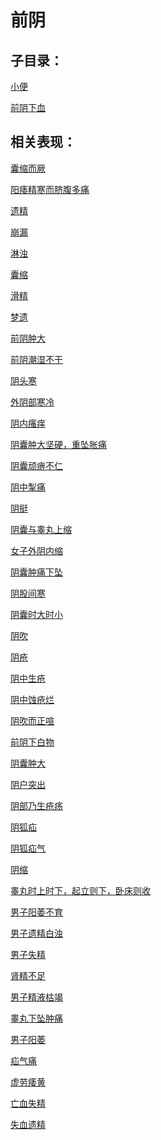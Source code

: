 # 前阴## 子目录：[小便](https://www.gmzyjc.com/read/biaoxian/cat_小便.md)[前阴下血](https://www.gmzyjc.com/read/biaoxian/cat_前阴下血.md)## 相关表现： [囊缩而厥](https://www.gmzyjc.com/search/result?wd=囊缩而厥)[阳痿精寒而脐腹多痛](https://www.gmzyjc.com/search/result?wd=阳痿精寒而脐腹多痛)[遗精](https://www.gmzyjc.com/search/result?wd=遗精)[崩漏](https://www.gmzyjc.com/search/result?wd=崩漏)[淋浊](https://www.gmzyjc.com/search/result?wd=淋浊)[囊缩](https://www.gmzyjc.com/search/result?wd=囊缩)[滑精](https://www.gmzyjc.com/search/result?wd=滑精)[梦遗](https://www.gmzyjc.com/search/result?wd=梦遗)[前阴肿大](https://www.gmzyjc.com/search/result?wd=前阴肿大)[前阴潮湿不干](https://www.gmzyjc.com/search/result?wd=前阴潮湿不干)[阴头寒](https://www.gmzyjc.com/search/result?wd=阴头寒)[外阴部寒冷](https://www.gmzyjc.com/search/result?wd=外阴部寒冷)[阴内瘙痒](https://www.gmzyjc.com/search/result?wd=阴内瘙痒)[阴囊肿大坚硬，重坠胀痛](https://www.gmzyjc.com/search/result?wd=阴囊肿大坚硬，重坠胀痛)[阴囊顽痹不仁](https://www.gmzyjc.com/search/result?wd=阴囊顽痹不仁)[阴中掣痛](https://www.gmzyjc.com/search/result?wd=阴中掣痛)[阴挺](https://www.gmzyjc.com/search/result?wd=阴挺)[阴囊与睾丸上缩](https://www.gmzyjc.com/search/result?wd=阴囊与睾丸上缩)[女子外阴内缩](https://www.gmzyjc.com/search/result?wd=女子外阴内缩)[阴囊肿痛下坠](https://www.gmzyjc.com/search/result?wd=阴囊肿痛下坠)[阴股间寒](https://www.gmzyjc.com/search/result?wd=阴股间寒)[阴囊时大时小](https://www.gmzyjc.com/search/result?wd=阴囊时大时小)[阴吹](https://www.gmzyjc.com/search/result?wd=阴吹)[阴疮](https://www.gmzyjc.com/search/result?wd=阴疮)[阴中生疮](https://www.gmzyjc.com/search/result?wd=阴中生疮)[阴中蚀疮烂](https://www.gmzyjc.com/search/result?wd=阴中蚀疮烂)[阴吹而正喧](https://www.gmzyjc.com/search/result?wd=阴吹而正喧)[前阴下白物](https://www.gmzyjc.com/search/result?wd=前阴下白物)[阴囊肿大](https://www.gmzyjc.com/search/result?wd=阴囊肿大)[阴户突出](https://www.gmzyjc.com/search/result?wd=阴户突出)[阴部乃生疮疡](https://www.gmzyjc.com/search/result?wd=阴部乃生疮疡)[阴狐疝](https://www.gmzyjc.com/search/result?wd=阴狐疝)[阴狐疝气](https://www.gmzyjc.com/search/result?wd=阴狐疝气)[阴缩](https://www.gmzyjc.com/search/result?wd=阴缩)[睾丸时上时下，起立则下，卧床则收](https://www.gmzyjc.com/search/result?wd=睾丸时上时下，起立则下，卧床则收)[男子阳萎不育](https://www.gmzyjc.com/search/result?wd=男子阳萎不育)[男子遗精白浊](https://www.gmzyjc.com/search/result?wd=男子遗精白浊)[男子失精](https://www.gmzyjc.com/search/result?wd=男子失精)[肾精不足](https://www.gmzyjc.com/search/result?wd=肾精不足)[男子精液枯竭](https://www.gmzyjc.com/search/result?wd=男子精液枯竭)[睾丸下坠肿痛](https://www.gmzyjc.com/search/result?wd=睾丸下坠肿痛)[男子阳萎](https://www.gmzyjc.com/search/result?wd=男子阳萎)[疝气痛](https://www.gmzyjc.com/search/result?wd=疝气痛)[虚劳痿黄](https://www.gmzyjc.com/search/result?wd=虚劳痿黄)[亡血失精](https://www.gmzyjc.com/search/result?wd=亡血失精)[失血遗精](https://www.gmzyjc.com/search/result?wd=失血遗精)